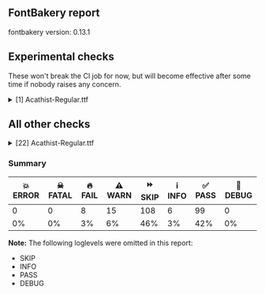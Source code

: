 ## FontBakery report

fontbakery version: 0.13.1





## Experimental checks

These won't break the CI job for now, but will become effective after some time if nobody raises any concern.


<details><summary>[1] Acathist-Regular.ttf</summary>
<div>
<details>
    <summary>🔥 <b>FAIL</b> Check base characters have non-zero advance width. <a href="https://fontbakery.readthedocs.io/en/stable/fontbakery/checks/universal.html#base-has-width">base_has_width</a></summary>
    <div>







* 🔥 **FAIL** <p>The following glyphs had zero advance width:
- uniE005 (U+E005)</p>
 [code: zero-width-bases]



</div>
</details>
</div>
</details>




## All other checks



<details><summary>[22] Acathist-Regular.ttf</summary>
<div>
<details>
    <summary>🔥 <b>FAIL</b> Checking OS/2 usWinAscent & usWinDescent. <a href="https://fontbakery.readthedocs.io/en/stable/fontbakery/checks/universal.html#family-win-ascent-and-descent">family/win_ascent_and_descent</a></summary>
    <div>







* 🔥 **FAIL** <p>OS/2.usWinAscent value should be equal or greater than 1051, but got 939 instead</p>
 [code: ascent]



</div>
</details>

<details>
    <summary>🔥 <b>FAIL</b> Checking Vertical Metric Linegaps. <a href="https://fontbakery.readthedocs.io/en/stable/fontbakery/checks/universal.html#linegaps">linegaps</a></summary>
    <div>







* 🔥 **FAIL** <p>hhea lineGap is not equal to 0.</p>
<p><em>Overridden</em>: This check was originally a WARN but was
overridden by the universal profile:
For Google Fonts, all messages from this check are considered FAILs.</p>
 [code: hhea]



</div>
</details>

<details>
    <summary>🔥 <b>FAIL</b> Checking OS/2 Metrics match hhea Metrics. <a href="https://fontbakery.readthedocs.io/en/stable/fontbakery/checks/universal.html#os2-metrics-match-hhea">os2_metrics_match_hhea</a></summary>
    <div>







* 🔥 **FAIL** <p>OS/2 sTypoLineGap (33) and hhea lineGap (17) must be equal.</p>
 [code: lineGap]



</div>
</details>

<details>
    <summary>🔥 <b>FAIL</b> Shapes languages in all GF glyphsets. <a href="https://fontbakery.readthedocs.io/en/stable/fontbakery/checks/googlefonts.html#googlefonts-glyphsets-shape-languages">googlefonts/glyphsets/shape_languages</a></summary>
    <div>







* 🔥 **FAIL** <p>GF_TransLatin_Arabic glyphset:</p>
<table>
<thead>
<tr>
<th align="left">FAIL messages</th>
<th align="left">Languages</th>
</tr>
</thead>
<tbody>
<tr>
<td align="left">Some base glyphs were missing: Џ, џ, Ѥ, ѥ, Ѩ, ѩ, Ѫ, ѫ, Ѭ, ѭ</td>
<td align="left">cu_Cyrl (Church Slavic)</td>
</tr>
</tbody>
</table>
 [code: failed-language-shaping]



</div>
</details>

<details>
    <summary>🔥 <b>FAIL</b> Check copyright namerecords match license file. <a href="https://fontbakery.readthedocs.io/en/stable/fontbakery/checks/googlefonts.html#googlefonts-name-license">googlefonts/name/license</a></summary>
    <div>







* 🔥 **FAIL** <p>Font lacks NameID 13 (LICENSE DESCRIPTION). A proper licensing entry must be set.</p>
 [code: missing]



</div>
</details>

<details>
    <summary>🔥 <b>FAIL</b> Check Google Fonts glyph coverage. <a href="https://fontbakery.readthedocs.io/en/stable/fontbakery/checks/googlefonts.html#googlefonts-glyph-coverage">googlefonts/glyph_coverage</a></summary>
    <div>







* 🔥 **FAIL** <p>Missing required codepoints:</p>
<pre><code>- 0x0100 (LATIN CAPITAL LETTER A WITH MACRON)


- 0x0101 (LATIN SMALL LETTER A WITH MACRON)


- 0x0102 (LATIN CAPITAL LETTER A WITH BREVE)


- 0x0103 (LATIN SMALL LETTER A WITH BREVE)


- 0x0104 (LATIN CAPITAL LETTER A WITH OGONEK)


- 0x0105 (LATIN SMALL LETTER A WITH OGONEK)


- 0x0106 (LATIN CAPITAL LETTER C WITH ACUTE)


- 0x0107 (LATIN SMALL LETTER C WITH ACUTE)


- 0x010A (LATIN CAPITAL LETTER C WITH DOT ABOVE)


- 0x010B (LATIN SMALL LETTER C WITH DOT ABOVE)


- 0x010C (LATIN CAPITAL LETTER C WITH CARON)


- 0x010D (LATIN SMALL LETTER C WITH CARON)


- 0x010E (LATIN CAPITAL LETTER D WITH CARON)


- 0x010F (LATIN SMALL LETTER D WITH CARON)


- 0x0110 (LATIN CAPITAL LETTER D WITH STROKE)


- 0x0111 (LATIN SMALL LETTER D WITH STROKE)


- 0x0112 (LATIN CAPITAL LETTER E WITH MACRON)


- 0x0113 (LATIN SMALL LETTER E WITH MACRON)


- 0x0116 (LATIN CAPITAL LETTER E WITH DOT ABOVE)


- 0x0117 (LATIN SMALL LETTER E WITH DOT ABOVE)


- 0x0118 (LATIN CAPITAL LETTER E WITH OGONEK)


- 0x0119 (LATIN SMALL LETTER E WITH OGONEK)


- 0x011A (LATIN CAPITAL LETTER E WITH CARON)


- 0x011B (LATIN SMALL LETTER E WITH CARON)


- 0x011E (LATIN CAPITAL LETTER G WITH BREVE)


- 0x011F (LATIN SMALL LETTER G WITH BREVE)


- 0x0120 (LATIN CAPITAL LETTER G WITH DOT ABOVE)


- 0x0121 (LATIN SMALL LETTER G WITH DOT ABOVE)


- 0x0122 (LATIN CAPITAL LETTER G WITH CEDILLA)


- 0x0123 (LATIN SMALL LETTER G WITH CEDILLA)


- 0x0126 (LATIN CAPITAL LETTER H WITH STROKE)


- 0x0127 (LATIN SMALL LETTER H WITH STROKE)


- 0x012A (LATIN CAPITAL LETTER I WITH MACRON)


- 0x012B (LATIN SMALL LETTER I WITH MACRON)


- 0x012E (LATIN CAPITAL LETTER I WITH OGONEK)


- 0x012F (LATIN SMALL LETTER I WITH OGONEK)


- 0x0130 (LATIN CAPITAL LETTER I WITH DOT ABOVE)


- 0x0136 (LATIN CAPITAL LETTER K WITH CEDILLA)


- 0x0137 (LATIN SMALL LETTER K WITH CEDILLA)


- 0x0139 (LATIN CAPITAL LETTER L WITH ACUTE)


- 0x013A (LATIN SMALL LETTER L WITH ACUTE)


- 0x013B (LATIN CAPITAL LETTER L WITH CEDILLA)


- 0x013C (LATIN SMALL LETTER L WITH CEDILLA)


- 0x013D (LATIN CAPITAL LETTER L WITH CARON)


- 0x013E (LATIN SMALL LETTER L WITH CARON)


- 0x0141 (LATIN CAPITAL LETTER L WITH STROKE)


- 0x0142 (LATIN SMALL LETTER L WITH STROKE)


- 0x0143 (LATIN CAPITAL LETTER N WITH ACUTE)


- 0x0144 (LATIN SMALL LETTER N WITH ACUTE)


- 0x0145 (LATIN CAPITAL LETTER N WITH CEDILLA)


- 0x0146 (LATIN SMALL LETTER N WITH CEDILLA)


- 0x0147 (LATIN CAPITAL LETTER N WITH CARON)


- 0x0148 (LATIN SMALL LETTER N WITH CARON)


- 0x0150 (LATIN CAPITAL LETTER O WITH DOUBLE ACUTE)


- 0x0151 (LATIN SMALL LETTER O WITH DOUBLE ACUTE)


- 0x0154 (LATIN CAPITAL LETTER R WITH ACUTE)


- 0x0155 (LATIN SMALL LETTER R WITH ACUTE)


- 0x0158 (LATIN CAPITAL LETTER R WITH CARON)


- 0x0159 (LATIN SMALL LETTER R WITH CARON)


- 0x015A (LATIN CAPITAL LETTER S WITH ACUTE)


- 0x015B (LATIN SMALL LETTER S WITH ACUTE)


- 0x015E (LATIN CAPITAL LETTER S WITH CEDILLA)


- 0x015F (LATIN SMALL LETTER S WITH CEDILLA)


- 0x0160 (LATIN CAPITAL LETTER S WITH CARON)


- 0x0161 (LATIN SMALL LETTER S WITH CARON)


- 0x0164 (LATIN CAPITAL LETTER T WITH CARON)


- 0x0165 (LATIN SMALL LETTER T WITH CARON)


- 0x016A (LATIN CAPITAL LETTER U WITH MACRON)


- 0x016B (LATIN SMALL LETTER U WITH MACRON)


- 0x016E (LATIN CAPITAL LETTER U WITH RING ABOVE)


- 0x016F (LATIN SMALL LETTER U WITH RING ABOVE)


- 0x0170 (LATIN CAPITAL LETTER U WITH DOUBLE ACUTE)


- 0x0171 (LATIN SMALL LETTER U WITH DOUBLE ACUTE)


- 0x0172 (LATIN CAPITAL LETTER U WITH OGONEK)


- 0x0173 (LATIN SMALL LETTER U WITH OGONEK)


- 0x0174 (LATIN CAPITAL LETTER W WITH CIRCUMFLEX)


- 0x0175 (LATIN SMALL LETTER W WITH CIRCUMFLEX)


- 0x0176 (LATIN CAPITAL LETTER Y WITH CIRCUMFLEX)


- 0x0177 (LATIN SMALL LETTER Y WITH CIRCUMFLEX)


- 0x0178 (LATIN CAPITAL LETTER Y WITH DIAERESIS)


- 0x0179 (LATIN CAPITAL LETTER Z WITH ACUTE)


- 0x017A (LATIN SMALL LETTER Z WITH ACUTE)


- 0x017B (LATIN CAPITAL LETTER Z WITH DOT ABOVE)


- 0x017C (LATIN SMALL LETTER Z WITH DOT ABOVE)


- 0x017D (LATIN CAPITAL LETTER Z WITH CARON)


- 0x017E (LATIN SMALL LETTER Z WITH CARON)


- 0x0218 (LATIN CAPITAL LETTER S WITH COMMA BELOW)


- 0x0219 (LATIN SMALL LETTER S WITH COMMA BELOW)


- 0x021A (LATIN CAPITAL LETTER T WITH COMMA BELOW)


- 0x021B (LATIN SMALL LETTER T WITH COMMA BELOW)


- 0x0237 (LATIN SMALL LETTER DOTLESS J)


- 0x02C7 (CARON)


- 0x02D8 (BREVE)


- 0x02D9 (DOT ABOVE)


- 0x02DB (OGONEK)


- 0x02DD (DOUBLE ACUTE ACCENT)


- 0x0302 (COMBINING CIRCUMFLEX ACCENT)


- 0x0303 (COMBINING TILDE)


- 0x0304 (COMBINING MACRON)


- 0x030A (COMBINING RING ABOVE)


- 0x030B (COMBINING DOUBLE ACUTE ACCENT)


- 0x030C (COMBINING CARON)


- 0x0326 (COMBINING COMMA BELOW)


- 0x0327 (COMBINING CEDILLA)


- 0x0328 (COMBINING OGONEK)


- 0x1E80 (LATIN CAPITAL LETTER W WITH GRAVE)


- 0x1E81 (LATIN SMALL LETTER W WITH GRAVE)


- 0x1E82 (LATIN CAPITAL LETTER W WITH ACUTE)


- 0x1E83 (LATIN SMALL LETTER W WITH ACUTE)


- 0x1E84 (LATIN CAPITAL LETTER W WITH DIAERESIS)


- 0x1E85 (LATIN SMALL LETTER W WITH DIAERESIS)


- 0x1E9E (LATIN CAPITAL LETTER SHARP S)


- 0x1EF2 (LATIN CAPITAL LETTER Y WITH GRAVE)


- 0x1EF3 (LATIN SMALL LETTER Y WITH GRAVE)


- 0x2122 (TRADE MARK SIGN)
</code></pre>
 [code: missing-codepoints]



</div>
</details>

<details>
    <summary>🔥 <b>FAIL</b> Check font follows the Google Fonts vertical metric schema <a href="https://fontbakery.readthedocs.io/en/stable/fontbakery/checks/googlefonts.html#googlefonts-vertical-metrics">googlefonts/vertical_metrics</a></summary>
    <div>







* 🔥 **FAIL** <p>OS/2.sTypoLineGap is &quot;33&quot; it should be 0</p>
 [code: bad-OS/2.sTypoLineGap]



* 🔥 **FAIL** <p>hhea.lineGap is &quot;17&quot; it should be 0</p>
 [code: bad-hhea.lineGap]



* ⚠️ **WARN** <p>We recommend the absolute sum of the hhea metrics should be between 1.2-1.5x of the font's upm. This font has 1.538x (1538)</p>
 [code: bad-hhea-range]



</div>
</details>

<details>
    <summary>⚠️ <b>WARN</b> Check mark characters are in GDEF mark glyph class. <a href="https://fontbakery.readthedocs.io/en/stable/fontbakery/checks/opentype.html#opentype-gdef-mark-chars">opentype/gdef_mark_chars</a></summary>
    <div>







* ⚠️ **WARN** <p>The following mark characters could be in the GDEF mark glyph class:
uni034F (U+034F) and uni20DD (U+20DD)</p>
 [code: mark-chars]



</div>
</details>

<details>
    <summary>⚠️ <b>WARN</b> Check glyphs in mark glyph class are non-spacing. <a href="https://fontbakery.readthedocs.io/en/stable/fontbakery/checks/opentype.html#opentype-gdef-spacing-marks">opentype/gdef_spacing_marks</a></summary>
    <div>







* ⚠️ **WARN** <p>The following glyphs seem to be spacing (because they have width &gt; 0 on the hmtx table) so they may be in the GDEF mark glyph class by mistake, or they should have zero width instead:
acutecomb (U+0301), gravecomb (U+0300), uni0311 (U+0311), uni033E (U+033E), uni0483 (U+0483), uni0486 (U+0486), uni0487 (U+0487), uni2DE1 (U+2DE1), uni2DE10487 (U+F4E1), uni2DE2 (U+2DE2), uni2DE20487 (U+F4E2), uni2DE3 (U+2DE3), uni2DE4 (U+2DE4), uni2DE5 (U+2DE5), uni2DE9 (U+2DE9), uni2DE90487 (U+F4E9), uni2DEA (U+2DEA), uni2DEA0487 (U+F4EA), uni2DEC (U+2DEC), uni2DEC0487 (U+F4EC), uni2DED (U+2DED), uni2DED0487 (U+F4ED), uni2DEF (U+2DEF), uni2DF1 (U+2DF1), uni2DF10487 (U+F4F1), uniE000 (U+E000), uniE001 (U+E001), uniE002 (U+E002), uniE003 (U+E003) and uniE004 (U+E004)</p>
 [code: spacing-mark-glyphs]



</div>
</details>

<details>
    <summary>⚠️ <b>WARN</b> Check if uppercase glyphs are vertically centered. <a href="https://fontbakery.readthedocs.io/en/stable/fontbakery/checks/universal.html#caps-vertically-centered">caps_vertically_centered</a></summary>
    <div>







* ⚠️ **WARN** <p>Uppercase glyphs are not vertically centered in the em box.</p>
 [code: vertical-metrics-not-centered]



</div>
</details>

<details>
    <summary>⚠️ <b>WARN</b> Check if each glyph has the recommended amount of contours. <a href="https://fontbakery.readthedocs.io/en/stable/fontbakery/checks/universal.html#contour-count">contour_count</a></summary>
    <div>







* ⚠️ **WARN** <p>This check inspects the glyph outlines and detects the total number of contours in each of them. The expected values are infered from the typical ammounts of contours observed in a large collection of reference font families. The divergences listed below may simply indicate a significantly different design on some of your glyphs. On the other hand, some of these may flag actual bugs in the font such as glyphs mapped to an incorrect codepoint. Please consider reviewing the design and codepoint assignment of these to make sure they are correct.</p>
<p>The following glyphs do not have the recommended number of contours:</p>
<pre><code>- Glyph name: uni0000	Contours detected: 5	Expected: 0

- Glyph name: asterisk	Contours detected: 2	Expected: 1 or 4

- Glyph name: ydieresis	Contours detected: 2	Expected: 3

- Glyph name: afii10025	Contours detected: 2	Expected: 1

- Glyph name: afii10070	Contours detected: 1	Expected: 2

- Glyph name: afii10076	Contours detected: 2	Expected: 1

- Glyph name: uni0450	Contours detected: 2	Expected: 3

- Glyph name: uni0451	Contours detected: 3	Expected: 4

- Glyph name: uni0456	Contours detected: 1	Expected: 2

- Glyph name: uni045C	Contours detected: 3	Expected: 2

- Glyph name: uni046E	Contours detected: 1	Expected: 2

- Glyph name: uni046F	Contours detected: 1	Expected: 2

- Glyph name: uni0473	Contours detected: 2	Expected: 3

- Glyph name: uni25CC	Contours detected: 8	Expected: 16 or 12

- Glyph name: asterisk	Contours detected: 2	Expected: 1 or 4

- Glyph name: uni0450	Contours detected: 2	Expected: 3

- Glyph name: uni0451	Contours detected: 3	Expected: 4

- Glyph name: uni0456	Contours detected: 1	Expected: 2

- Glyph name: uni045C	Contours detected: 3	Expected: 2

- Glyph name: uni046E	Contours detected: 1	Expected: 2

- Glyph name: uni046F	Contours detected: 1	Expected: 2

- Glyph name: uni0473	Contours detected: 2	Expected: 3

- Glyph name: uni25CC	Contours detected: 8	Expected: 16 or 12

- Glyph name: ydieresis	Contours detected: 2	Expected: 3
</code></pre>
 [code: contour-count]



</div>
</details>

<details>
    <summary>⚠️ <b>WARN</b> Check math signs have the same width. <a href="https://fontbakery.readthedocs.io/en/stable/fontbakery/checks/universal.html#math-signs-width">math_signs_width</a></summary>
    <div>







* ⚠️ **WARN** <p>The most common width is 579 among a set of 3 math glyphs.
The following math glyphs have a different width, though:</p>
<p>Width = 453:
plus</p>
<p>Width = 611:
less</p>
<p>Width = 376:
equal</p>
<p>Width = 600:
greater</p>
<p>Width = 399:
logicalnot</p>
<p>Width = 330:
minus</p>
 [code: width-outliers]



</div>
</details>

<details>
    <summary>⚠️ <b>WARN</b> Does the font contain a soft hyphen? <a href="https://fontbakery.readthedocs.io/en/stable/fontbakery/checks/universal.html#soft-hyphen">soft_hyphen</a></summary>
    <div>







* ⚠️ **WARN** <p>This font has a 'Soft Hyphen' character.</p>
 [code: softhyphen]



</div>
</details>

<details>
    <summary>⚠️ <b>WARN</b> Ensure Stylistic Sets have description. <a href="https://fontbakery.readthedocs.io/en/stable/fontbakery/checks/universal.html#stylisticset-description">stylisticset_description</a></summary>
    <div>







* ⚠️ **WARN** <p>The stylistic set ss01 lacks a description string on the 'name' table.</p>
 [code: missing-description]



</div>
</details>

<details>
    <summary>⚠️ <b>WARN</b> Validate size, and resolution of article images, and ensure article page has minimum length and includes visual assets. <a href="https://fontbakery.readthedocs.io/en/stable/fontbakery/checks/googlefonts.html#googlefonts-article-images">googlefonts/article/images</a></summary>
    <div>







* ⚠️ **WARN** <p>Family metadata at fonts/ttf does not have an article.</p>
 [code: lacks-article]



</div>
</details>

<details>
    <summary>⚠️ <b>WARN</b> Check for codepoints not covered by METADATA subsets. <a href="https://fontbakery.readthedocs.io/en/stable/fontbakery/checks/googlefonts.html#googlefonts-metadata-unreachable-subsetting">googlefonts/metadata/unreachable_subsetting</a></summary>
    <div>







* ⚠️ **WARN** <p>The following codepoints supported by the font are not covered by
any subsets defined in the font's metadata file, and will never
be served. You can solve this by either manually adding additional
subset declarations to METADATA.pb, or by editing the glyphset
definitions.</p>
<ul>
<li>U+007F : try adding symbols</li>
<li>U+0306 COMBINING BREVE: try adding one of: tifinagh, old-permic</li>
<li>U+0307 COMBINING DOT ABOVE: try adding one of: hebrew, canadian-aboriginal, tai-le, malayalam, tifinagh, syriac, coptic, old-permic, math, todhri, duployan</li>
<li>U+030F COMBINING DOUBLE GRAVE ACCENT: not included in any glyphset definition</li>
<li>U+0311 COMBINING INVERTED BREVE: try adding one of: coptic, todhri</li>
<li>U+033E COMBINING VERTICAL TILDE: not included in any glyphset definition</li>
<li>U+034F COMBINING GRAPHEME JOINER: not included in any glyphset definition</li>
<li>U+2000 EN QUAD: try adding symbols2</li>
<li>U+2001 EM QUAD: try adding symbols2</li>
<li>U+2003 EM SPACE: try adding nushu</li>
<li>U+2004 THREE-PER-EM SPACE: try adding symbols2</li>
<li>U+2005 FOUR-PER-EM SPACE: try adding symbols2</li>
<li>U+2006 SIX-PER-EM SPACE: try adding symbols2</li>
<li>U+2007 FIGURE SPACE: try adding symbols2</li>
<li>U+2008 PUNCTUATION SPACE: try adding symbols2</li>
<li>U+200A HAIR SPACE: try adding symbols2</li>
<li>U+200C ZERO WIDTH NON-JOINER: try adding one of: avestan, batak, hanunoo, siddham, gujarati, tai-tham, tibetan, yi, zanabazar-square, nko, brahmi, balinese, kannada, chakma, buhid, bhaiksuki, meetei-mayek, myanmar, thaana, tifinagh, psalter-pahlavi, dogra, sundanese, cham, grantha, devanagari, sinhala, khmer, sogdian, kharoshthi, sharada, tai-viet, tagalog, masaram-gondi, duployan, khudawadi, syloti-nagri, modi, hatran, tirhuta, thai, hanifi-rohingya, tagbanwa, kayah-li, tamil, saurashtra, mongolian, manichaean, newa, takri, new-tai-lue, telugu, phags-pa, hebrew, gunjala-gondi, khojki, gurmukhi, tai-le, malayalam, oriya, bengali, limbu, lepcha, pahawh-hmong, warang-citi, kaithi, lao, arabic, javanese, mandaic, buginese, rejang, syriac, mahajani</li>
<li>U+200D ZERO WIDTH JOINER: try adding one of: avestan, batak, hanunoo, siddham, gujarati, tai-tham, tibetan, yi, zanabazar-square, nko, brahmi, balinese, kannada, chakma, buhid, bhaiksuki, meetei-mayek, myanmar, thaana, tifinagh, psalter-pahlavi, dogra, sundanese, cham, grantha, devanagari, sinhala, khmer, sogdian, kharoshthi, sharada, tai-viet, old-hungarian, tagalog, masaram-gondi, duployan, khudawadi, syloti-nagri, modi, tirhuta, thai, hanifi-rohingya, tagbanwa, kayah-li, tamil, saurashtra, mongolian, manichaean, newa, takri, new-tai-lue, telugu, phags-pa, hebrew, gunjala-gondi, khojki, gurmukhi, tai-le, malayalam, oriya, bengali, limbu, lepcha, pahawh-hmong, warang-citi, kaithi, lao, arabic, javanese, mandaic, buginese, rejang, syriac, mahajani</li>
<li>U+2010 HYPHEN: try adding one of: hebrew, armenian, sora-sompeng, sundanese, yi, cham, lisu, kayah-li, kaithi, arabic, kharoshthi, coptic, syloti-nagri</li>
<li>U+2011 NON-BREAKING HYPHEN: try adding one of: yi, arabic, syloti-nagri</li>
<li>U+2012 FIGURE DASH: not included in any glyphset definition</li>
<li>U+2024 ONE DOT LEADER: try adding armenian</li>
<li>U+2025 TWO DOT LEADER: try adding phags-pa</li>
<li>U+2027 HYPHENATION POINT: not included in any glyphset definition</li>
<li>U+202F NARROW NO-BREAK SPACE: try adding one of: yi, phags-pa, mongolian</li>
<li>U+203B REFERENCE MARK: not included in any glyphset definition</li>
<li>U+2056 THREE DOT PUNCTUATION: try adding coptic</li>
<li>U+2058 FOUR DOT PUNCTUATION: try adding coptic</li>
<li>U+2059 FIVE DOT PUNCTUATION: try adding coptic</li>
<li>U+205C DOTTED CROSS: not included in any glyphset definition</li>
<li>U+205D TRICOLON: try adding one of: meroitic, meroitic-hieroglyphs, old-hungarian, carian</li>
<li>U+205E VERTICAL FOUR DOTS: try adding old-hungarian</li>
<li>U+2060 WORD JOINER: not included in any glyphset definition</li>
<li>U+2074 SUPERSCRIPT FOUR: try adding math</li>
<li>U+20DD COMBINING ENCLOSING CIRCLE: try adding symbols</li>
<li>U+2219 BULLET OPERATOR: try adding one of: symbols, yi, tai-tham, math</li>
<li>U+25CC DOTTED CIRCLE: try adding one of: tibetan, balinese, tifinagh, osage, math, sundanese, sogdian, masaram-gondi, duployan, hanifi-rohingya, tamil, manichaean, old-permic, hebrew, gunjala-gondi, limbu, kaithi, lao, rejang, tai-tham, lepcha, coptic, hanunoo, zanabazar-square, nko, bhaiksuki, cham, grantha, adlam, mende-kikakui, khmer, tai-viet, tagalog, syloti-nagri, khudawadi, modi, symbols, tirhuta, wancho, kayah-li, saurashtra, newa, takri, new-tai-lue, canadian-aboriginal, gurmukhi, oriya, bengali, syriac, javanese, sinhala, buginese, mahajani, marchen, batak, yi, buhid, meetei-mayek, soyombo, thai, tagbanwa, caucasian-albanian, tai-le, khojki, warang-citi, mandaic, elbasan, siddham, gujarati, brahmi, kannada, chakma, thaana, myanmar, psalter-pahlavi, bassa-vah, dogra, music, devanagari, kharoshthi, sharada, mongolian, telugu, phags-pa, armenian, miao, malayalam, pahawh-hmong, ahom</li>
<li>U+2626 ORTHODOX CROSS: try adding symbols</li>
<li>U+2720 MALTESE CROSS: try adding symbols</li>
<li>U+2E2F VERTICAL TILDE: not included in any glyphset definition</li>
<li>U+E000 : not included in any glyphset definition</li>
<li>U+E001 : not included in any glyphset definition</li>
<li>U+E002 : not included in any glyphset definition</li>
<li>U+E003 : not included in any glyphset definition</li>
<li>U+E004 : not included in any glyphset definition</li>
<li>U+E005 : not included in any glyphset definition</li>
<li>U+E0E2 : not included in any glyphset definition</li>
<li>U+E0E4 : not included in any glyphset definition</li>
<li>U+E2EA : not included in any glyphset definition</li>
<li>U+E8E2 : not included in any glyphset definition</li>
<li>U+E8E4 : not included in any glyphset definition</li>
<li>U+E8E5 : not included in any glyphset definition</li>
<li>U+E904 : not included in any glyphset definition</li>
<li>U+E90A : not included in any glyphset definition</li>
<li>U+E90B : not included in any glyphset definition</li>
<li>U+F4E1 : not included in any glyphset definition</li>
<li>U+F4E2 : not included in any glyphset definition</li>
<li>U+F4E9 : not included in any glyphset definition</li>
<li>U+F4EA : not included in any glyphset definition</li>
<li>U+F4EC : not included in any glyphset definition</li>
<li>U+F4ED : not included in any glyphset definition</li>
<li>U+F4F1 : not included in any glyphset definition</li>
<li>U+1F540 CIRCLED CROSS POMMEE: try adding symbols</li>
<li>U+1F541 CROSS POMMEE WITH HALF-CIRCLE BELOW: try adding symbols</li>
<li>U+1F542 CROSS POMMEE: try adding symbols</li>
<li>U+1F543 NOTCHED LEFT SEMICIRCLE WITH THREE DOTS: try adding symbols</li>
<li>U+1F544 NOTCHED RIGHT SEMICIRCLE WITH THREE DOTS: try adding symbols</li>
<li>U+1F545 SYMBOL FOR MARKS CHAPTER: try adding symbols</li>
</ul>
<p>Or you can add the above codepoints to one of the subsets supported by the font: <code>cyrillic</code>, <code>cyrillic-ext</code>, <code>latin</code>, <code>latin-ext</code></p>
 [code: unreachable-subsetting]



</div>
</details>

<details>
    <summary>⚠️ <b>WARN</b> Ensure soft_dotted characters lose their dot when combined with marks that replace the dot. <a href="https://fontbakery.readthedocs.io/en/stable/fontbakery/checks/universal.html#soft-dotted">soft_dotted</a></summary>
    <div>







* ⚠️ **WARN** <p>The dot of soft dotted characters used in orthographies <em>must</em> disappear in the following strings: j̀ j́ j̈ j̑ і́</p>
<p>The dot of soft dotted characters <em>should</em> disappear in other cases, for example: ĭ i̇ ȉ ȋ i̾ i҃ i҆ i҇ iⷡ iⷢ iⷣ iⷤ iⷥ iⷩ iⷪ iⷬ iⷭ iⷮ iⷯ iⷱ</p>
<p>Your font does <em>not</em> cover the following languages that require the soft-dotted feature: Ukrainian (Cyrl, 29,273,587 speakers), Nzakara (Latn, 50,000 speakers), Mango (Latn, 77,000 speakers), Ejagham (Latn, 120,000 speakers), Han (Latn, 6 speakers), Bafut (Latn, 158,146 speakers), Ekpeye (Latn, 226,000 speakers), Makaa (Latn, 221,000 speakers), Ijo, Southeast (Latn, 2,471,000 speakers), Lugbara (Latn, 2,200,000 speakers), Dutch (Latn, 31,709,104 speakers), Gulay (Latn, 250,478 speakers), Mfumte (Latn, 79,000 speakers), Yala (Latn, 200,000 speakers), Ngbaka (Latn, 1,020,000 speakers), Lithuanian (Latn, 2,357,094 speakers), Keliko (Latn, 63,000 speakers), Sar (Latn, 500,000 speakers), Kaska (Latn, 125 speakers), Avokaya (Latn, 100,000 speakers), Ebira (Latn, 2,200,000 speakers), Ikwere (Latn, 717,000 speakers), Aghem (Latn, 38,843 speakers), Ma’di (Latn, 584,000 speakers), Fur (Latn, 1,230,163 speakers), Igbo (Latn, 27,823,640 speakers), Cicipu (Latn, 44,000 speakers), Northern Tutchone (Latn, 85 speakers), Dii (Latn, 71,000 speakers), Vute (Latn, 21,000 speakers), Longto (Latn, 5,000 speakers), Southern Tutchone (Latn, 65 speakers), Zapotec (Latn, 490,000 speakers), Nateni (Latn, 100,000 speakers), Belarusian (Cyrl, 10,064,517 speakers), Teke-Ebo (Latn, 260,000 speakers), Dan (Latn, 1,099,244 speakers), Kom (Latn, 360,685 speakers), Heiltsuk (Latn, 300 speakers), Basaa (Latn, 332,940 speakers), Southern Kisi (Latn, 360,000 speakers), Koonzime (Latn, 40,000 speakers), Bete-Bendi (Latn, 100,000 speakers), Navajo (Latn, 166,319 speakers), Mundani (Latn, 34,000 speakers), Kpelle, Guinea (Latn, 622,000 speakers), Abua (Latn, 25,000 speakers), Western Krahn (Latn, 97,800 speakers), South Central Banda (Latn, 244,000 speakers).</p>
 [code: soft-dotted]



</div>
</details>

<details>
    <summary>⚠️ <b>WARN</b> Do any segments have colinear vectors? <a href="https://fontbakery.readthedocs.io/en/stable/fontbakery/checks/universal.html#outline-colinear-vectors">outline_colinear_vectors</a></summary>
    <div>







* ⚠️ **WARN** <p>The following glyphs have colinear vectors:</p>
<pre><code>* Z (U+005A): L&lt;&lt;187.0,38.0&gt;--&lt;189.0,38.0&gt;&gt; -&gt; L&lt;&lt;189.0,38.0&gt;--&lt;382.0,42.0&gt;&gt;

* u1F545 (U+1F545): L&lt;&lt;508.0,838.0&gt;--&lt;514.0,863.0&gt;&gt; -&gt; L&lt;&lt;514.0,863.0&gt;--&lt;519.0,898.0&gt;&gt;

* uni040E (U+040E): L&lt;&lt;262.0,293.0&gt;--&lt;257.0,169.0&gt;&gt; -&gt; L&lt;&lt;257.0,169.0&gt;--&lt;253.0,82.0&gt;&gt;

* uni0423 (U+0423): L&lt;&lt;262.0,293.0&gt;--&lt;257.0,169.0&gt;&gt; -&gt; L&lt;&lt;257.0,169.0&gt;--&lt;253.0,82.0&gt;&gt;

* uni1C85 (U+1C85): L&lt;&lt;347.0,0.0&gt;--&lt;344.0,353.0&gt;&gt; -&gt; L&lt;&lt;344.0,353.0&gt;--&lt;344.0,371.0&gt;&gt;

* uni203B (U+203B): L&lt;&lt;295.0,340.0&gt;--&lt;339.0,383.0&gt;&gt; -&gt; L&lt;&lt;339.0,383.0&gt;--&lt;382.0,425.0&gt;&gt;
</code></pre>
 [code: found-colinear-vectors]



</div>
</details>

<details>
    <summary>⚠️ <b>WARN</b> Do outlines contain any jaggy segments? <a href="https://fontbakery.readthedocs.io/en/stable/fontbakery/checks/universal.html#outline-jaggy-segments">outline_jaggy_segments</a></summary>
    <div>







* ⚠️ **WARN** <p>The following glyphs have jaggy segments:</p>
<pre><code>* afii10021 (U+0414): L&lt;&lt;260.0,18.0&gt;--&lt;260.0,327.0&gt;&gt;/B&lt;&lt;260.0,327.0&gt;-&lt;255.0,306.0&gt;-&lt;245.0,285.5&gt;&gt; = 13.392497753751098
</code></pre>
 [code: found-jaggy-segments]



</div>
</details>

<details>
    <summary>⚠️ <b>WARN</b> Do outlines contain any semi-vertical or semi-horizontal lines? <a href="https://fontbakery.readthedocs.io/en/stable/fontbakery/checks/universal.html#outline-semi-vertical">outline_semi_vertical</a></summary>
    <div>







* ⚠️ **WARN** <p>The following glyphs have semi-vertical/semi-horizontal lines:</p>
<pre><code>* N (U+004E): L&lt;&lt;556.0,185.0&gt;--&lt;554.0,514.0&gt;&gt;

* Ntilde (U+00D1): L&lt;&lt;556.0,185.0&gt;--&lt;554.0,514.0&gt;&gt;

* T (U+0054): L&lt;&lt;350.0,504.0&gt;--&lt;352.0,124.0&gt;&gt;

* afii10086 (U+0444): L&lt;&lt;326.0,509.0&gt;--&lt;327.0,745.0&gt;&gt;

* afii10086 (U+0444): L&lt;&lt;330.0,9.0&gt;--&lt;328.0,466.0&gt;&gt;

* afii10086 (U+0444): L&lt;&lt;438.0,753.0&gt;--&lt;436.0,500.0&gt;&gt;

* e (U+0065): L&lt;&lt;385.0,256.0&gt;--&lt;119.0,258.0&gt;&gt;

* eacute (U+00E9): L&lt;&lt;385.0,256.0&gt;--&lt;119.0,258.0&gt;&gt;

* ecircumflex (U+00EA): L&lt;&lt;385.0,256.0&gt;--&lt;119.0,258.0&gt;&gt;

* edieresis (U+00EB): L&lt;&lt;385.0,256.0&gt;--&lt;119.0,258.0&gt;&gt;

* egrave (U+00E8): L&lt;&lt;385.0,256.0&gt;--&lt;119.0,258.0&gt;&gt;

* onequarter (U+00BC): L&lt;&lt;216.0,635.0&gt;--&lt;215.0,361.0&gt;&gt;

* uni1C85 (U+1C85): L&lt;&lt;347.0,0.0&gt;--&lt;344.0,353.0&gt;&gt;
</code></pre>
 [code: found-semi-vertical]



</div>
</details>

<details>
    <summary>⚠️ <b>WARN</b> Ensure fonts have ScriptLangTags declared on the 'meta' table. <a href="https://fontbakery.readthedocs.io/en/stable/fontbakery/checks/googlefonts.html#googlefonts-meta-script-lang-tags">googlefonts/meta/script_lang_tags</a></summary>
    <div>







* ⚠️ **WARN** <p>This font file does not have a 'meta' table.</p>
 [code: lacks-meta-table]



</div>
</details>

<details>
    <summary>⚠️ <b>WARN</b> Checking OS/2 achVendID. <a href="https://fontbakery.readthedocs.io/en/stable/fontbakery/checks/googlefonts.html#googlefonts-vendor-id">googlefonts/vendor_id</a></summary>
    <div>







* ⚠️ **WARN** <p>OS/2 VendorID value '    ' is not yet recognized. If you registered it recently, then it's safe to ignore this warning message. Otherwise, you should set it to your own unique 4 character code, and register it with Microsoft at <a href="https://www.microsoft.com/typography/links/vendorlist.aspx">https://www.microsoft.com/typography/links/vendorlist.aspx</a></p>
 [code: unknown]



</div>
</details>
</div>
</details>




### Summary

| 💥 ERROR | ☠ FATAL | 🔥 FAIL | ⚠️ WARN | ⏩ SKIP | ℹ️ INFO | ✅ PASS | 🔎 DEBUG | 
| ---|---|---|---|---|---|---|---|
| 0 | 0 | 8 | 15 | 108 | 6 | 99 | 0 | 
| 0% | 0% | 3% | 6% | 46% | 3% | 42% | 0% | 



**Note:** The following loglevels were omitted in this report:


* SKIP
* INFO
* PASS
* DEBUG
